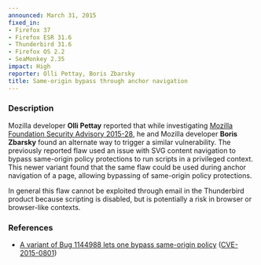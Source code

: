 ```yaml
---
announced: March 31, 2015
fixed_in:
- Firefox 37
- Firefox ESR 31.6
- Thunderbird 31.6
- Firefox OS 2.2
- SeaMonkey 2.35
impact: High
reporter: Olli Pettay, Boris Zbarsky
title: Same-origin bypass through anchor navigation
---
```


<h3>Description</h3>

<p>Mozilla developer <strong>Olli Pettay</strong> reported that while
investigating <a
href="https://www.mozilla.org/security/advisories/mfsa2015-28/">Mozilla
Foundation Security Advisory 2015-28</a>, he and Mozilla developer <strong>Boris
Zbarsky</strong> found an alternate way to trigger a similar vulnerability. The
previously reported flaw used an issue with SVG content navigation to bypass
same-origin policy protections to run scripts in a privileged context. This
newer variant found that the same flaw could be used during anchor navigation of
a page, allowing bypassing of same-origin policy protections. 
</p>

<p class="note">In general this flaw cannot be exploited through email in the
Thunderbird product because scripting is disabled, but is potentially a risk in
browser or browser-like contexts.</p>

<h3>References</h3>

<ul>
  <li><a href="https://bugzilla.mozilla.org/show_bug.cgi?id=1146339">
      A variant of Bug 1144988 lets one bypass same-origin policy</a>
(<a href="http://cve.mitre.org/cgi-bin/cvename.cgi?name=CVE-2015-0801"
class="ex-ref">CVE-2015-0801</a>)</li>
</ul>



